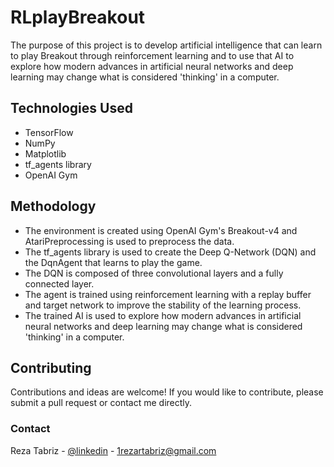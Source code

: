 # RLplayBreakout

The purpose of this project is to develop artificial intelligence that can learn to play Breakout through reinforcement learning and to use that AI to explore how modern advances in artificial neural networks and deep learning may change what is considered 'thinking' in a computer.

## Technologies Used

- TensorFlow
- NumPy
- Matplotlib
- tf_agents library
- OpenAI Gym

## Methodology

- The environment is created using OpenAI Gym's Breakout-v4 and AtariPreprocessing is used to preprocess the data.
- The tf_agents library is used to create the Deep Q-Network (DQN) and the DqnAgent that learns to play the game.
- The DQN is composed of three convolutional layers and a fully connected layer.
- The agent is trained using reinforcement learning with a replay buffer and target network to improve the stability of the learning process.
- The trained AI is used to explore how modern advances in artificial neural networks and deep learning may change what is considered 'thinking' in a computer.


## Contributing

Contributions and ideas are welcome! If you would like to contribute, please submit a pull request or contact me directly.


<!-- CONTACT -->
### Contact

Reza Tabriz - [@linkedin](https://www.linkedin.com/in/%F0%9F%A6%88-reza-tabriz-a34612227/) - 1rezartabriz@gmail.com